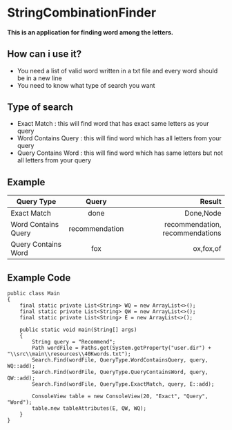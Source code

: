# StringCombinationFinder

#### This is an application for finding word among the letters.

How can i use it?
-----------------
* You need a list of valid word written in a txt file and every word should be in a new line
* You need to know what type of search you want

Type of search
--------------

* Exact Match : this will find word that has exact same letters as your query
* Word Contains Query : this will find word which has all letters from your query
* Query Contains Word : this will find word which has same letters but not all letters from your query


Example
-------
| Query Type           | Query           | Result                           |
| -------------------- |:---------------:| --------------------------------:|
| Exact Match          | done            | Done,Node                        |
| Word Contains Query  | recommendation  | recommendation, recommendations  |
| Query Contains Word  | fox             | ox,fox,of                        |


Example Code
------------
```
public class Main
{
    final static private List<String> WQ = new ArrayList<>();
    final static private List<String> QW = new ArrayList<>();
    final static private List<String> E = new ArrayList<>();
    
    public static void main(String[] args)
    {
        String query = "Recommend";
        Path wordFile = Paths.get(System.getProperty("user.dir") + "\\src\\main\\resources\\40Kwords.txt");
        Search.Find(wordFile, QueryType.WordContainsQuery, query, WQ::add);
        Search.Find(wordFile, QueryType.QueryContainsWord, query, QW::add);
        Search.Find(wordFile, QueryType.ExactMatch, query, E::add);

        ConsoleView table = new ConsoleView(20, "Exact", "Query", "Word");
        table.new tableAttributes(E, QW, WQ);
    }
}
```
